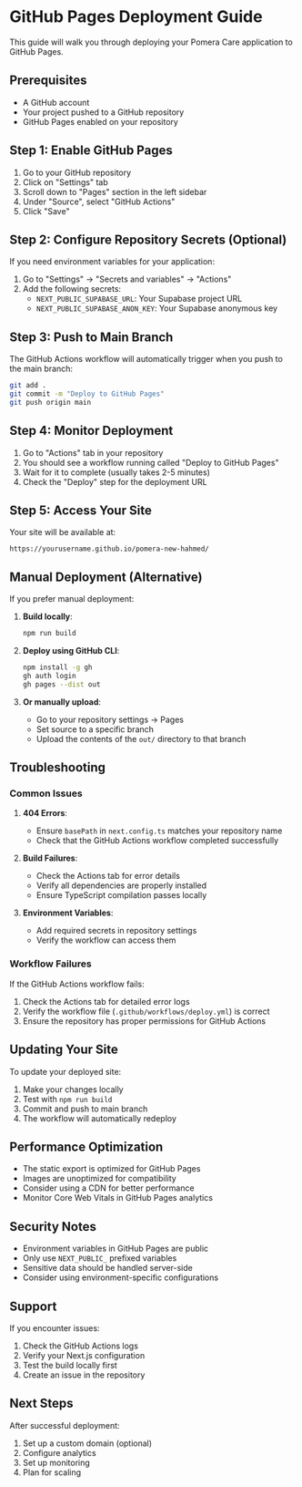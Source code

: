 # GitHub Pages Deployment Guide

This guide will walk you through deploying your Pomera Care application to GitHub Pages.

## Prerequisites

- A GitHub account
- Your project pushed to a GitHub repository
- GitHub Pages enabled on your repository

## Step 1: Enable GitHub Pages

1. Go to your GitHub repository
2. Click on "Settings" tab
3. Scroll down to "Pages" section in the left sidebar
4. Under "Source", select "GitHub Actions"
5. Click "Save"

## Step 2: Configure Repository Secrets (Optional)

If you need environment variables for your application:

1. Go to "Settings" → "Secrets and variables" → "Actions"
2. Add the following secrets:
   - `NEXT_PUBLIC_SUPABASE_URL`: Your Supabase project URL
   - `NEXT_PUBLIC_SUPABASE_ANON_KEY`: Your Supabase anonymous key

## Step 3: Push to Main Branch

The GitHub Actions workflow will automatically trigger when you push to the main branch:

```bash
git add .
git commit -m "Deploy to GitHub Pages"
git push origin main
```

## Step 4: Monitor Deployment

1. Go to "Actions" tab in your repository
2. You should see a workflow running called "Deploy to GitHub Pages"
3. Wait for it to complete (usually takes 2-5 minutes)
4. Check the "Deploy" step for the deployment URL

## Step 5: Access Your Site

Your site will be available at:
```
https://yourusername.github.io/pomera-new-hahmed/
```

## Manual Deployment (Alternative)

If you prefer manual deployment:

1. **Build locally**:
   ```bash
   npm run build
   ```

2. **Deploy using GitHub CLI**:
   ```bash
   npm install -g gh
   gh auth login
   gh pages --dist out
   ```

3. **Or manually upload**:
   - Go to your repository settings → Pages
   - Set source to a specific branch
   - Upload the contents of the `out/` directory to that branch

## Troubleshooting

### Common Issues

1. **404 Errors**: 
   - Ensure `basePath` in `next.config.ts` matches your repository name
   - Check that the GitHub Actions workflow completed successfully

2. **Build Failures**:
   - Check the Actions tab for error details
   - Verify all dependencies are properly installed
   - Ensure TypeScript compilation passes locally

3. **Environment Variables**:
   - Add required secrets in repository settings
   - Verify the workflow can access them

### Workflow Failures

If the GitHub Actions workflow fails:

1. Check the Actions tab for detailed error logs
2. Verify the workflow file (`.github/workflows/deploy.yml`) is correct
3. Ensure the repository has proper permissions for GitHub Actions

## Updating Your Site

To update your deployed site:

1. Make your changes locally
2. Test with `npm run build`
3. Commit and push to main branch
4. The workflow will automatically redeploy

## Performance Optimization

- The static export is optimized for GitHub Pages
- Images are unoptimized for compatibility
- Consider using a CDN for better performance
- Monitor Core Web Vitals in GitHub Pages analytics

## Security Notes

- Environment variables in GitHub Pages are public
- Only use `NEXT_PUBLIC_` prefixed variables
- Sensitive data should be handled server-side
- Consider using environment-specific configurations

## Support

If you encounter issues:

1. Check the GitHub Actions logs
2. Verify your Next.js configuration
3. Test the build locally first
4. Create an issue in the repository

## Next Steps

After successful deployment:

1. Set up a custom domain (optional)
2. Configure analytics
3. Set up monitoring
4. Plan for scaling

